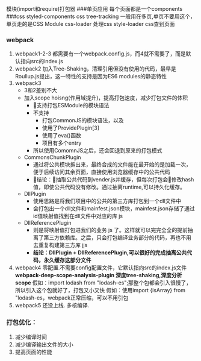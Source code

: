模块(import和require)打包器
###单页应用
    每个页面都是一个components
###css
    styled-components
    css tree-tracking
        一般用在多页,单页不要用这个，单页走的是CSS Module
    css-loader
        处理css
    style-loader
        css查到页面
### webpack
1. webpack1-2-3
    都需要有一个webpack.config.js，而4就不需要了，而是默认指向src的index.js
1. webpack2
    加入Tree-Shaking，清理引用但没有使用的代码，最早是Roullup.js提出，这一特性的支持是因为ES6 modules的静态特性
1. webpack3
    - 3和2差别不大
    - 加入scope hoisng(作用域提升)，提高打包速度，减少打包文件的体积
        - 支持打包ESModule的模块语法
        - 不支持
            - 打包CommonJS的模块语法，以及
            - 使用了ProvidePlugin[3]
            - 使用了eva()函数
            - 项目有多个entry
        - 所以使用ComomnJS之后，还会回退到原来的打包模式
    - CommonsChunkPlugin
        - 通过将公共模块拆出来，最终合成的文件能在最开始的是加载一次，便于后续访问其余页面，直接使用浏览器缓存中的公共代码
        - 结论：抽取公共代码到vender.js并缓存，但每次打包会修改hash值，即使公共代码没有修改。通过抽离runtime,可以持久化缓存。
    - DllPlugin
        - 使用思路是将我们项目中的公共的第三方库打包到一个dll文件中
        - 会打包出一个dll文件和mainfest.json模块，mainfest.json存储了通过id值映射值找到在dll文件中对应的库 js
    - DllReferencePlugin
        - 则是将映射值打包进我们的业务 js 了。这样就可以完完全全的提前抽离了第三方依赖库。之后，只会打包编译业务部分的代码，再也不用去重复构建第三方库 jjs
        - **结论：DllPlugin + DllReferencePlugin,可以很好的完成抽离公共代码，永久缓存这部分文件**
1. webpack4
    零配置.不需要config配置文件，它默认指向src的index.js文件
    **webpack-deep-scope-analysis-plugin
        深度tree-shaking,深度分析scope**
        假如：import lodash from "lodash-es";那整个包都会引入很慢了，所以引入这个包就好了，打包又小又快
        假如：使用import {isArray} from "lodash-es，webpack正常压缩，可以不用引包
1. webpack5
    还没上线.
    多核编译.
### 打包优化：
1. 减少编译时间
1. 减少编译输出文件的大小
1. 提高页面的性能
